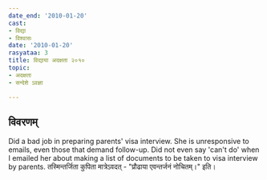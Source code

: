 ```yaml
---
date_end: '2010-01-20'
cast:
- विद्या
- विश्वासः
date: '2010-01-20'
rasyataa: 3
title: विद्याया अदक्षता २०१०
topic:
- अदक्षता
- सन्देशे ऽवज्ञा

---
```


## विवरणम्
Did a bad job in preparing parents' visa interview.
She is unresponsive to emails, even those that demand follow-up. Did not even say 'can't do' when I emailed her about making a list of documents to be taken to visa interview by parents. तस्मिन्तर्जिता कुपिता मात्रेऽवदत् - "प्रौढाया एवन्तर्जनं नोचितम्।" इति।

